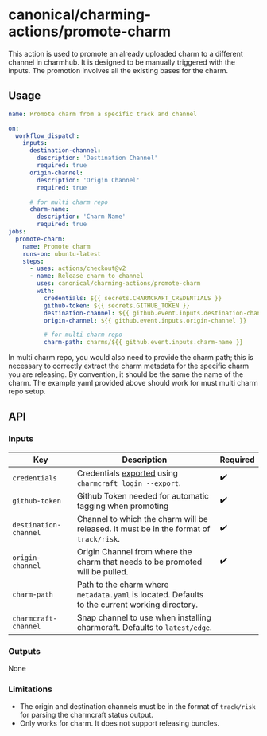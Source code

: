 # canonical/charming-actions/promote-charm

This action is used to promote an already uploaded charm to a different channel in charmhub. It is designed to be manually triggered with the inputs. The promotion involves all the existing bases for the charm.
## Usage

```yaml
name: Promote charm from a specific track and channel

on:
  workflow_dispatch:
    inputs:
      destination-channel:
        description: 'Destination Channel'
        required: true
      origin-channel:
        description: 'Origin Channel'
        required: true

      # for multi charm repo
      charm-name:
        description: 'Charm Name'
        required: true
jobs:
  promote-charm:
    name: Promote charm
    runs-on: ubuntu-latest
    steps:
      - uses: actions/checkout@v2
      - name: Release charm to channel
        uses: canonical/charming-actions/promote-charm
        with:
          credentials: ${{ secrets.CHARMCRAFT_CREDENTIALS }}
          github-token: ${{ secrets.GITHUB_TOKEN }}
          destination-channel: ${{ github.event.inputs.destination-channel }}
          origin-channel: ${{ github.event.inputs.origin-channel }}

          # for multi charm repo
          charm-path: charms/${{ github.event.inputs.charm-name }}
```

In multi charm repo, you would also need to provide the charm path; this is necessary to correctly extract the charm metadata for the specific charm you are releasing. By convention, it should be the same the name of the charm. The example yaml provided above should work for must multi charm repo setup.

## API

### Inputs

| Key                  | Description                                                                                             | Required |
| -------------------- | ------------------------------------------------------------------------------------------------------- | -------- | 
| `credentials`        | Credentials [exported](https://juju.is/docs/sdk/remote-env-auth) using `charmcraft login --export`.     | ✔️       |
| `github-token`       | Github Token needed for automatic tagging when promoting                                                | ✔️       |
| `destination-channel`| Channel to which the charm will be released. It must be in the format of `track/risk`.                  | ✔️       |
| `origin-channel`     | Origin Channel from where the charm that needs to be promoted will be pulled.                           | ✔️       |
| `charm-path`         | Path to the charm where `metadata.yaml` is located. Defaults to the current working directory.          |          |    
| `charmcraft-channel` | Snap channel to use when installing charmcraft. Defaults to `latest/edge`.                              |          |

### Outputs

None

### Limitations
- The origin and destination channels must be in the format of `track/risk` for parsing the charmcraft status output.
- Only works for charm. It does not support releasing bundles.

